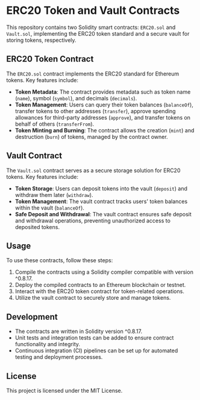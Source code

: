 # ERC20 Token and Vault Contracts

This repository contains two Solidity smart contracts: `ERC20.sol` and `Vault.sol`, implementing the ERC20 token standard and a secure vault for storing tokens, respectively.

## ERC20 Token Contract

The `ERC20.sol` contract implements the ERC20 standard for Ethereum tokens. Key features include:

- **Token Metadata**: The contract provides metadata such as token name (`name`), symbol (`symbol`), and decimals (`decimals`).
- **Token Management**: Users can query their token balances (`balanceOf`), transfer tokens to other addresses (`transfer`), approve spending allowances for third-party addresses (`approve`), and transfer tokens on behalf of others (`transferFrom`).
- **Token Minting and Burning**: The contract allows the creation (`mint`) and destruction (`burn`) of tokens, managed by the contract owner.

## Vault Contract

The `Vault.sol` contract serves as a secure storage solution for ERC20 tokens. Key features include:

- **Token Storage**: Users can deposit tokens into the vault (`deposit`) and withdraw them later (`withdraw`).
- **Token Management**: The vault contract tracks users' token balances within the vault (`balanceOf`).
- **Safe Deposit and Withdrawal**: The vault contract ensures safe deposit and withdrawal operations, preventing unauthorized access to deposited tokens.

## Usage

To use these contracts, follow these steps:

1. Compile the contracts using a Solidity compiler compatible with version ^0.8.17.
2. Deploy the compiled contracts to an Ethereum blockchain or testnet.
3. Interact with the ERC20 token contract for token-related operations.
4. Utilize the vault contract to securely store and manage tokens.

## Development

- The contracts are written in Solidity version ^0.8.17.
- Unit tests and integration tests can be added to ensure contract functionality and integrity.
- Continuous integration (CI) pipelines can be set up for automated testing and deployment processes.

## License

This project is licensed under the MIT License.
